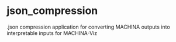 # json_compression
.json compression application for converting MACHINA outputs into interpretable inputs for MACHINA-Viz
